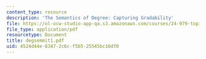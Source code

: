 ```yaml
---
content_type: resource
description: 'The Semantics of Degree: Capturing Gradability'
file: https://ol-ocw-studio-app-qa.s3.amazonaws.com/courses/24-979-topics-in-semantics-fall-2002/4524d44e83472c6cf5b525545bc16df0_degsemmit1.pdf
file_type: application/pdf
resourcetype: Document
title: degsemmit1.pdf
uid: 4524d44e-8347-2c6c-f5b5-25545bc16df0
---
```

